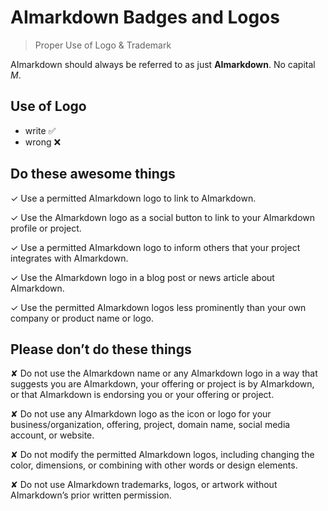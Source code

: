 

# AImarkdown Badges and Logos
> Proper Use of Logo & Trademark

AImarkdown should always be referred to as just **AImarkdown**. No capital *M*.

## Use of Logo
- write 
✅
- wrong
❌


## Do these awesome things

 ✓ Use a permitted AImarkdown logo to link to AImarkdown.

 ✓ Use the AImarkdown logo as a social button to link to your 
 AImarkdown profile or project.

 ✓ Use a permitted AImarkdown logo to inform others that your project integrates with AImarkdown.

 ✓ Use the AImarkdown logo in a blog post or news article about AImarkdown.

 ✓ Use the permitted AImarkdown logos less prominently than your own company or product name or logo.

## Please don’t do these things
 ✘ Do not use the AImarkdown name or any AImarkdown logo in a way that suggests you are AImarkdown, your offering or project is by AImarkdown, or that AImarkdown is endorsing you or your offering or project.

 ✘ Do not use any AImarkdown logo as the icon or logo for your business/organization, offering, project, domain name, social media account, or website.
 
 ✘ Do not modify the permitted AImarkdown logos, including changing the color, dimensions, or combining with other words or design elements.
 
 ✘ Do not use AImarkdown trademarks, logos, or artwork without AImarkdown’s prior written permission.
